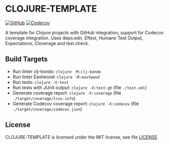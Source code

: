 # CLOJURE-TEMPLATE

[![GitHub](https://img.shields.io/github/license/Release-Candidate/clojure-template)](./LICENSE)
[![Codecov](https://img.shields.io/codecov/c/github/Release-Candidate/clojure-template)](https://app.codecov.io/gh/Release-Candidate/Clojure-Template)

A template for Clojure projects with GitHub integration, support for Codecov coverage integration. Uses deps.edn, Eftest, Humane Test Output, Expectations, Cloverage and test.check.

## Build Targets

- Run linter clj-kondo: `clojure -M:clj-kondo`
- Run linter Eastwood: `clojure -M:eastwood`
- Run tests: `clojure -X:test`
- Run tests with JUnit output: `clojure -X:test-gh` (file `./test.xml`)
- Generate coverage report: `clojure -X:coverage` (file `./target/coverage/lcov.info`)
- Generate Codecov coverage report: `clojure -X:codecov` (file `./target/coverage/codecov.json`)

## License

CLOJURE-TEMPLATE is licensed under the MIT license, see file [LICENSE](LICENSE)
